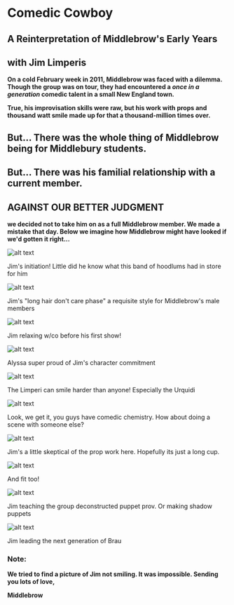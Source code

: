 # **Comedic Cowboy**

## A Reinterpretation of Middlebrow's Early Years
## with Jim Limperis



**On a cold February week in 2011, Middlebrow was faced with a dilemma. Though the group was on tour, they had encountered a *once in a generation* comedic talent in a small New England town.**



**True, his improvisation skills were raw, but his work with props and thousand watt smile made up for that a thousand-million times over.**



## But... There was the whole thing of Middlebrow being for Middlebury students.



## But... There was his familial relationship with a current member.



## **AGAINST OUR BETTER JUDGMENT**
**we decided not to take him on as a full Middlebrow member. We made a mistake that day. Below we imagine how Middlebrow might have looked if we'd gotten it right...**



![alt text](assets/BandBrau.JPG "Initiation!")

Jim's initiation! Little did he know what this band of hoodlums had in store for him



![alt text](assets/WhipIt.JPG "Whip it!")

Jim's "long hair don't care phase" a requisite style for Middlebrow's male members



![alt text](assets/WhiteBrau.JPG "Chillin!")

Jim relaxing w/co before his first show!



![alt text](assets/EleBrau.JPG "Dig it!")

Alyssa super proud of Jim's character commitment



![alt text](assets/BenchBrau.JPG "Bench!")

The Limperi can smile harder than anyone! Especially the Urquidi



![alt text](assets/APBrau.JPG "Go for it!")

Look, we get it, you guys have comedic chemistry. How about doing a scene with someone else?



![alt text](assets/StageBrau.JPG "Big cup!")

Jim's a little skeptical of the prop work here. Hopefully its just a long cup.



![alt text](assets/PajamaBrau.JPG "Pro puppeteer!")

And fit too!



![alt text](assets/CabinBrau.JPG "Pro puppeteer!")

Jim teaching the group deconstructed puppet prov. Or making shadow puppets



![alt text](assets/CheBrau.JPG "Pro puppeteer!")

Jim leading the next generation of Brau



### **Note:** 

**We tried to find a picture of Jim not smiling. It was impossible. Sending you lots of love,**

**Middlebrow**
